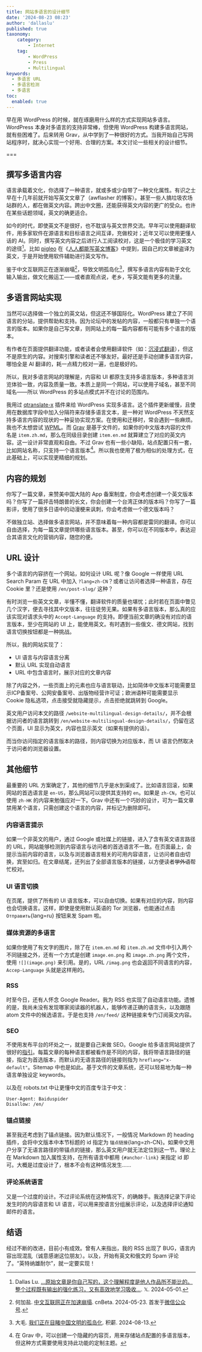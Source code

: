```yaml
---
title: 网站多语言的设计细节
date: '2024-08-23 08:23'
author: 'dallaslu'
published: true
taxonomy:
    category:
        - Internet
    tag:
        - WordPress
        - Press
        - Multilingual
keywords:
  - 多语言 URL
  - 多语言检测
  - 多语言
toc:
  enabled: true
---
```


早在用 WordPress 的时候，就在琢磨用什么样的方式实现网站多语言。WordPress 本身对多语言的支持非常棒，但使用 WordPress 构建多语言网站，就有些困难了。后来转用 Grav，从中学到了一种很好的方式。当我开始自己写网站程序时，就决心实现一个好用、合理的方案。本文讨论一些相关的设计细节。

===

## 撰写多语言内容

语言承载着文化，你选择了一种语言，就或多或少自带了一种文化属性。有识之士早在十几年前就开始写英文文章了（awflasher 的博客）。甚至一些人搞垃圾农场站群的人，都在做英文内容。跨出中文圈，还能获得英文内容的更广的受众。也许在某些话题领域，英文的确更适合。

如今的时代，即使英文不是很好，也不耽误与英文世界交流。早年可以使用翻译软件，用多家软件在源语言和目标语言之间互译，充做校对；近年又可以使用更懂人话的 AI。同时，撰写英文内容之后进行人工阅读校对，这是一个极佳的学习英文的途径[^write-to-learn]。比如 [pigleo](https://www.piglei.com) 在《[人人都能写英文博客](https://www.piglei.com/articles/everyone-can-write-eng-blog/)》中提到，因自己的文章被盗译为英文，于是开始使用软件辅助进行英文写作。

鉴于中文互联网正在逐渐崩塌[^hejiayan]，导致文明孤岛化[^isolation]，撰写多语言内容有助于文化输入输出，做文化搬运工——或者直观点说，老乡，写英文能有更多的流量。

## 多语言网站实现

当然可以选择做一个独立的英文站，但这还不够国际化。WordPress 建立了不同语言的分站，提供帮助和支持。因为论坛中的发帖的内容，一般都只有单独一个语言的版本。如果你是自己写文章，则网站上的每一篇内容都有可能有多个语言的版本。

有作者在页面提供翻译功能，或者读者会使用翻译软件（如：[沉浸式翻译](https://immersivetranslate.com/)），但这不是原生的内容。对搜索引擎和读者还不够友好。最好还是手动创建多语言内容，哪怕全是 AI 翻译的，耗一点精力校对一遍，也是极好的。

所以，我对多语言网站的理解是，内容和 UI 都原生支持多语言版本，多种语言浏览体验一致，内容及质量一致。本质上是同一个网站，可以使用子域名，甚至不同域名——所以 WordPress 的多站点模式并不在讨论的范围内。

我用过 [qtranslate-x](https://wordpress.org/plugins/qtranslate-x/) 插件来给 WordPress 实现多语言。这个插件更新缓慢，且使用在数据库字段中加入分隔符来存储多语言文本，是一种对 WordPress 不天然支持多语言内容的现状的一种妥协实现方案。在使用和迁移时，常会遇到一些麻烦。我也不太想尝试 [WPML](https://wpml.org)。而 [Grav](https://getgrav.org) 是基于文件的，如果你的中文版本内容的文件名是 `item.zh.md`，那么在同级目录创建 `item.en.md` 就算建立了对应的英文内容。这一设计非常直观和自由。不过 Grav 也有一些小缺陷，站点配置只有一套，比如网站名称，只支持一个语言版本[^note:grav]。所以我也使用了极为相似的处理方式，在此基础上，可以实现更精细的规划。

## 内容的规划

你写了一篇文章，来赞美中国大陆的 App 备案制度，你会考虑创建一个英文版本吗？你写了一篇抨击特朗普的长文，你会创建一个台湾正体的版本吗？你写了一篇影评，使用了很多日语中的动漫梗来讽刺，你会考虑做一个德文版本吗？

不做独立站、选择做多语言网站，并不意味着每一种内容都是雷同的翻译。你可以自由选择，为每一篇文章提供哪些语言版本。甚至，你可以在不同版本中，表达迎合其语言文化的营销内容，随您的便。

## URL 设计

多个语言的内容挤在一个网站，如何设计 URL 呢？像 Google 一样使用 URL Search Param 在 URL 中加入 `?lang=zh-CN`？或者让访问者选择一种语言，存在 Cookie 里？还是使用 `/en/post-slug/` 这种？

有时浏览一些英文文章，半懂不懂，翻译软件的质量也堪忧；此时若在页面中瞥见几个汉字，便去寻找其中文版本，往往徒劳无果。如果有多语言版本，那么真的应该实现对请求头中的 `Accept-Language` 的支持。即便当前文章的确没有对应的语言版本，至少在网站的 UI 上，能使用英文。有时遇到一些俄文、德文网站，找到语言切换按钮都是一种挑战。

所以，我的网站实现了：

- UI 语言与内容语言分离
- 默认 URL 实现自动语言
- URL 中包含语言时，展示对应的文章内容

除了内容之外，一些页面上的元素也应与语言联动，比如简体中文版本可能需要显示ICP备案号、公网安备案号、出版物经营许可证；欧洲语种可能需要显示 Cookie 隐私选项，点击接受就隐藏提示，点击拒绝就跳转到 Google。

英文用户访问本文的路径 `/website-multilingual-design-details/`，并不会根据访问者的语言跳转到 `/en/website-multilingual-design-details/`，仍留在这个页面，UI 显示为英文，内容也显示英文（如果有提供的话）。

而当你访问指定的语言版本的路径，则内容切换为对应版本，而 UI 语言仍然取决于访问者的浏览器设置。

## 其他细节

最重要的 URL 方案确定了，其他的细节几乎是水到渠成了。比如语言回滚，如果网站的首选语言是 `en-US`，那么网站可以提供其支持的 `en`。如果是 `zh-CN`，也可以使用 `zh-HK` 的内容来勉强应对一下。Grav 中还有一个巧妙的设计，可为一篇文章禁用某个语言，只需创建这个语言的内容，并标记为删除即可。

### 内容语言提示

如果一个非英文的用户，通过 Google 或社媒上的链接，进入了含有英文语言路径的 URL，网站能够检测到内容语言与访问者的首选语言不一致。在页面最上，会提示当前内容的语言，以及与浏览器语言相关的可用内容语言，让访问者自由切换，宾至如归。在文章结尾，还列出了全部语言版本的链接，以方便读者<del>学外语</del>帮忙校对。

### UI 语言切换

在页尾，提供了所有的 UI 语言版本，可以自由切换。如果有对应的内容，则内容也会切换语言。这样，即使是使用默认英语的 Tor 浏览器，也能通过点击 `Отправить`{lang=ru} 按钮来发 Spam 啦。

### 媒体资源的多语言

如果你使用了有文字的图片，除了在 `item.en.md` 和 `item.zh.md` 文件中引入两个不同链接之外，还有一个方式是创建 `image.en.png` 和 `image.zh.png` 两个文件，使用 `![](image.png)` 来引用。是的，URL `/imag.png` 也会返回不同语言的内容，`Accep-Language` 头就是这样用的。

### RSS

时至今日，还有人怀念 Google Reader。我为 RSS 也实现了自动语言功能。遗憾的是，我尚未没有发现哪家阅读器的机器人，能够传递正确的语言头，以及跟随 atom 文件中的候选语言。于是也支持 `/en/feed/` 这种链接来专门订阅英文内容。

### SEO

不使用发布平台的坏处之一，就是要自己来做 SEO。Google 给多语言网站提供了很好的[指引](https://developers.google.com/search/docs/specialty/international/)。每篇文章的每种语言都被看作是不同的内容，我将带语言路径的链接，指定为首选版本，而默认的无语言路径的链接则指为 `hreflang="x-default"`。Sitemap 中也是如此。基于文件的文章系统，还可以轻易地为每一种语言单独设定 keywords。

以及在 robots.txt 中让更懂中文的百度专注于中文：

```
User-Agent: Baiduspider
Disallow: /en/
```

### 锚点链接

甚至我还考虑到了锚点链接。因为默认情况下，一般情况 Markdown 的 heading 插件，会将中文版本中本节标题的 id 指定为 `锚点链接`{lang=zh-CN}。如果中文用户分享了无语言路径的带锚点的链接，那么英文用户就无法定位到这一节。理论上在 Markdown 加入属性支持，在所有语言中都用 `{#anchor-link}` 来指定 id 即可。大概是过度设计了，根本不会有这种情况发生……

### 评论系统语言

又是一个过度的设计。不过评论系统在这种情况下，的确棘手。我选择记录下评论发生时的内容语言和 UI 语言，可以用来按语言分组展示评论，以及选择评论通知邮件的语言。

## 结语

经过不断的改进，目前小有成效。曾有人来指出，我的 RSS 出现了 BUG，语言内容出现混乱（诚意感谢这位朋友）。以及，开始有英文和俄文的 Spam 评论了。“英特纳雄耐尔”，就一定要实现！

[^note:grav]: 在 Grav 中，可以创建一个隐藏的内容页，用来存储站点配置的多语言版本，但这种方式需要使用支持此功能的定制主题。

[^write-to-learn]: Dallas Lu. [...原始文章是你自己写的，这个理解程度是他人作品所不能比的。整个过程既有输出的强化练习，又有高效地学习吸收...](https://x.com/dallaslu/status/1785720867571601637). 𝕏. 2024-05-01.
[^hejiayan]: 何加盐. [中文互联网正在加速崩塌](https://www.cnbeta.com.tw/articles/tech/1431972.htm). cnBeta. 2024-05-23. 首发于[微信公众号](https://mp.weixin.qq.com/s/afg3zHPpEyRzSfOR1Aeh3w).
[^isolation]: 大毛. [我们正在目睹中国文明的孤岛化](https://darmau.co/zh/article/we-are-witnessing-isolation-of-chinese-civilization). 积薪. 2024-08-13.